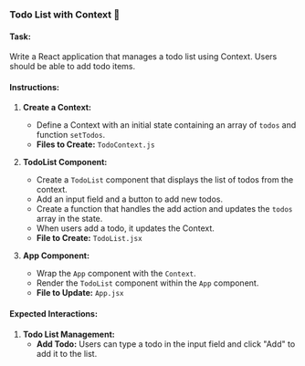 ### Todo List with Context 📝

#### Task:

Write a React application that manages a todo list using Context. Users should be able to add todo items.

#### Instructions:

1. **Create a Context:**

   - Define a Context with an initial state containing an array of `todos` and function `setTodos`.
   - **Files to Create:** `TodoContext.js`

2. **TodoList Component:**

   - Create a `TodoList` component that displays the list of todos from the context.
   - Add an input field and a button to add new todos.
   - Create a function that handles the add action and updates the `todos` array in the state.
   - When users add a todo, it updates the Context.
   - **File to Create:** `TodoList.jsx`

3. **App Component:**
   - Wrap the `App` component with the `Context`.
   - Render the `TodoList` component within the `App` component.
   - **File to Update:** `App.jsx`

#### Expected Interactions:

1. **Todo List Management:**
   - **Add Todo:** Users can type a todo in the input field and click "Add" to add it to the list.
